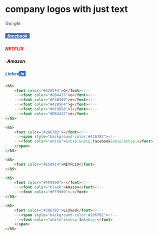 # company logos with just text 


<h5>
    <font color="#4285F4">G</font><!--
    --><font color="#DB4437">o</font><!--
    --><font color="#F4B400">o</font><!--
    --><font color="#4285F4">g</font><!--
    --><font color="#0F9D58">l</font><!--
    --><font color="#DB4437">e</font>
</h5>		

<h5>
	<font color="#2867B2"></font><!--  
	--><span style="background-color:#4267B2"><!--  
	--><font color="white">&nbsp;&nbsp;facebook&nbsp;&nbsp;</font>
	</span>
</h5>

<h5>
	<font color="#E50914">NETFLIX</font>
</h5>

<h5>
	<font color="#FF9900">-</font><!--  
	--><font color="black">Amazon</font><!--  
	--><font color="#FF9900">-</font>
</h5>

<h5>
	<font color="#2867B2">Linked</font><!--  
	--><span style="background-color:#2867B2"><!--  
	--><font color="white">&nbsp;In&nbsp;</font>
	</span>
</h5>

```html
<h5>
    <font color="#4285F4">G</font><!--
    --><font color="#DB4437">o</font><!--
    --><font color="#F4B400">o</font><!--
    --><font color="#4285F4">g</font><!--
    --><font color="#0F9D58">l</font><!--
    --><font color="#DB4437">e</font>
</h5>		

<h5>
	<font color="#2867B2"></font><!--  
	--><span style="background-color:#4267B2"><!--  
	--><font color="white">&nbsp;&nbsp;facebook&nbsp;&nbsp;</font>
	</span>
</h5>

<h5>
	<font color="#E50914">NETFLIX</font>
</h5>

<h5>
	<font color="#FF9900">-</font><!--  
	--><font color="black">Amazon</font><!--  
	--><font color="#FF9900">-</font>
</h5>

<h5>
	<font color="#2867B2">Linked</font><!--  
	--><span style="background-color:#2867B2"><!--  
	--><font color="white">&nbsp;In&nbsp;</font>
	</span>
</h5>
```